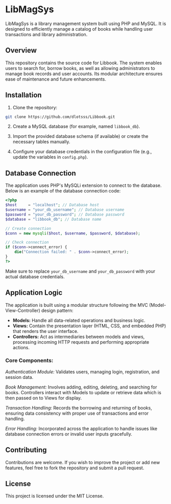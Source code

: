 # LibMagSys
LibMagSys is a library management system built using PHP and MySQL. It is designed to efficiently manage a catalog of books while handling user transactions and library administration.

## Overview

This repository contains the source code for Libbook. The system enables users to search for, borrow books, as well as allowing administrators to manage book records and user accounts. Its modular architecture ensures ease of maintenance and future enhancements.

## Installation

1. Clone the repository:
```bash
git clone https://github.com/dlotsss/Libbook.git
```

2. Create a MySQL database (for example, named `libbook_db`).

3. Import the provided database schema (if available) or create the necessary tables manually.

4. Configure your database credentials in the configuration file (e.g., update the variables in `config.php`).

## Database Connection

The application uses PHP's MySQLi extension to connect to the database. Below is an example of the database connection code:

```php
<?php
$host     = "localhost"; // Database host
$username = "your_db_username"; // Database username
$password = "your_db_password"; // Database password
$database = "libbook_db"; // Database name

// Create connection
$conn = new mysqli($host, $username, $password, $database);

// Check connection
if ($conn->connect_error) {
    die("Connection failed: " . $conn->connect_error);
}
?>
```

Make sure to replace `your_db_username` and `your_db_password` with your actual database credentials.

## Application Logic

The application is built using a modular structure following the MVC (Model-View-Controller) design pattern:

- **Models:** Handle all data-related operations and business logic.
- **Views:** Contain the presentation layer (HTML, CSS, and embedded PHP) that renders the user interface.
- **Controllers:** Act as intermediaries between models and views, processing incoming HTTP requests and performing appropriate actions.

### Core Components:

*Authentication Module:* Validates users, managing login, registration, and session data.

*Book Management:* Involves adding, editing, deleting, and searching for books. Controllers interact with Models to update or retrieve data which is then passed on to Views for display.

*Transaction Handling:* Records the borrowing and returning of books, ensuring data consistency with proper use of transactions and error handling.

*Error Handling:* Incorporated across the application to handle issues like database connection errors or invalid user inputs gracefully.

## Contributing
Contributions are welcome. If you wish to improve the project or add new features, feel free to fork the repository and submit a pull request.

## License
This project is licensed under the MIT License.
